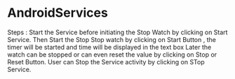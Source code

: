 # AndroidServices
Steps : Start the Service before initiating the Stop Watch by clicking on Start Service.
Then Start the Stop Stop watch by clicking on Start Button , the timer will be started and time will be displayed in the text box
Later the watch can be stopped or can even reset the value by clicking on Stop or Reset Button.
User can Stop the Service activity by clicking on STop Service.
